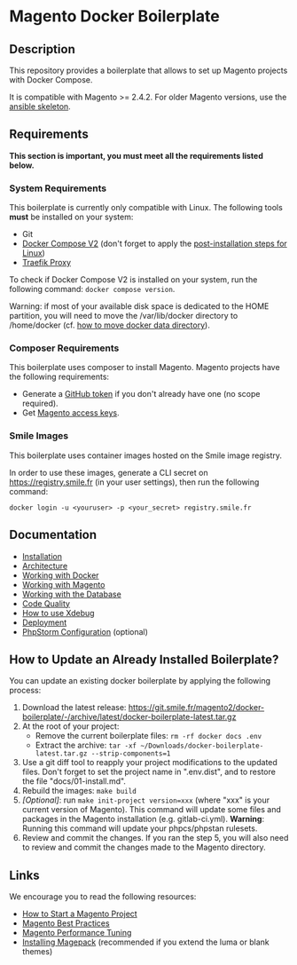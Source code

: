 # Magento Docker Boilerplate

## Description

This repository provides a boilerplate that allows to set up Magento projects with Docker Compose.

It is compatible with Magento >= 2.4.2.
For older Magento versions, use the [ansible skeleton](https://git.smile.fr/magento2/architecture-skeleton).

## Requirements

**This section is important, you must meet all the requirements listed below.**

### System Requirements

This boilerplate is currently only compatible with Linux.
The following tools **must** be installed on your system:

- Git
- [Docker Compose V2](https://docs.docker.com/engine/install/ubuntu/#install-using-the-repository) (don't forget to apply the [post-installation steps for Linux](https://docs.docker.com/engine/install/linux-postinstall/))
- [Traefik Proxy](https://git.smile.fr/docker/traefik)

To check if Docker Compose V2 is installed on your system, run the following command: `docker compose version`.

Warning: if most of your available disk space is dedicated to the HOME partition, you will need to move the /var/lib/docker directory to /home/docker (cf. [how to move docker data directory](https://www.guguweb.com/2019/02/07/how-to-move-docker-data-directory-to-another-location-on-ubuntu/)).

### Composer Requirements

This boilerplate uses composer to install Magento.
Magento projects have the following requirements:

- Generate a [GitHub token](https://getcomposer.org/doc/articles/authentication-for-private-packages.md#github-oauth) if you don't already have one (no scope required).
- Get [Magento access keys](https://devdocs.magento.com/guides/v2.4/install-gde/prereq/connect-auth.html).

### Smile Images

This boilerplate uses container images hosted on the Smile image registry.

In order to use these images, generate a CLI secret on https://registry.smile.fr (in your user settings), then run the following command:

```
docker login -u <youruser> -p <your_secret> registry.smile.fr
```

## Documentation

- [Installation](docs/01-install.md)
- [Architecture](docs/02-architecture.md)
- [Working with Docker](docs/03-docker-compose.md)
- [Working with Magento](docs/04-magento.md)
- [Working with the Database](docs/05-database.md)
- [Code Quality](docs/06-code-quality.md)
- [How to use Xdebug](docs/07-xdebug.md)
- [Deployment](docs/08-deployment.md)
- [PhpStorm Configuration](docs/09-phpstorm.md) (optional)

## How to Update an Already Installed Boilerplate?

You can update an existing docker boilerplate by applying the following process:

1. Download the latest release:
   https://git.smile.fr/magento2/docker-boilerplate/-/archive/latest/docker-boilerplate-latest.tar.gz
2. At the root of your project:
    - Remove the current boilerplate files: `rm -rf docker docs .env`
    - Extract the archive: `tar -xf ~/Downloads/docker-boilerplate-latest.tar.gz --strip-components=1`
3. Use a git diff tool to reapply your project modifications to the updated files.
   Don't forget to set the project name in ".env.dist", and to restore the file "docs/01-install.md".
4. Rebuild the images: `make build`
5. *[Optional]*: run `make init-project version=xxx` (where "xxx" is your current version of Magento).
   This command will update some files and packages in the Magento installation (e.g. gitlab-ci.yml).
   **Warning**: Running this command will update your phpcs/phpstan rulesets.
6. Review and commit the changes.
   If you ran the step 5, you will also need to review and commit the changes made to the Magento directory.

## Links

We encourage you to read the following resources:

- [How to Start a Magento Project](https://wiki.smile.fr/wiki/How_to_start_a_Magento_project)
- [Magento Best Practices](https://wiki.smile.fr/wiki/Best_Practices_(Magento))
- [Magento Performance Tuning](https://wiki.smile.fr/wiki/Performance_Tuning_(Magento))
- [Installing Magepack](https://wiki.smile.fr/wiki/Magepack) (recommended if you extend the luma or blank themes)

